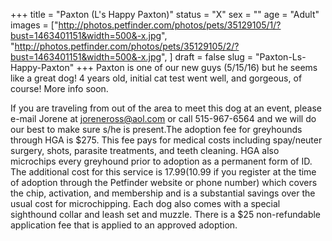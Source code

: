 +++
title = "Paxton (L's Happy Paxton)"
status = "X"
sex = ""
age = "Adult"
images = ["http://photos.petfinder.com/photos/pets/35129105/1/?bust=1463401151&width=500&-x.jpg",
"http://photos.petfinder.com/photos/pets/35129105/2/?bust=1463401151&width=500&-x.jpg",
]
draft = false
slug = "Paxton-Ls-Happy-Paxton"
+++
Paxton is one of our new guys (5/15/16) but he seems like a great dog! 4 years old, initial cat test went well, and gorgeous, of course! More info soon.

If you are traveling from out of the area to meet this dog at an event, please e-mail Jorene at joreneross@aol.com or call 515-967-6564 and we will do our best to make sure s/he is present.The adoption fee for greyhounds through HGA is $275. This fee pays for medical costs including spay/neuter surgery, shots, parasite treatments, and teeth cleaning. HGA also microchips every greyhound prior to adoption as a permanent form of ID. The additional cost for this service is $17.99 ($10.99 if you register at the time of adoption through the Petfinder website or phone number) which covers the chip, activation, and membership and is a substantial savings over the usual cost for microchipping. Each dog also comes with a special sighthound collar and leash set and muzzle. There is a $25 non-refundable application fee that is applied to an approved adoption.
